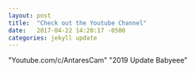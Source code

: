 ```yaml
---
layout: post
title:  "Check out the Youtube Channel"
date:   2017-04-22 14:20:17 -0500
categories: jekyll update
---
```

"Youtube.com/c/AntaresCam"
"2019 Update Babyeee"
